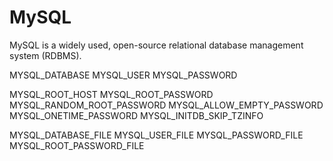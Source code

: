 # MySQL

MySQL is a widely used, open-source relational database management system (RDBMS).

MYSQL_DATABASE
MYSQL_USER
MYSQL_PASSWORD

MYSQL_ROOT_HOST
MYSQL_ROOT_PASSWORD
MYSQL_RANDOM_ROOT_PASSWORD
MYSQL_ALLOW_EMPTY_PASSWORD
MYSQL_ONETIME_PASSWORD
MYSQL_INITDB_SKIP_TZINFO

MYSQL_DATABASE_FILE
MYSQL_USER_FILE
MYSQL_PASSWORD_FILE
MYSQL_ROOT_PASSWORD_FILE
